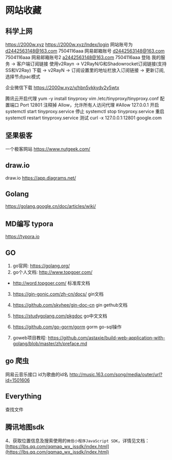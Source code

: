 # 网站收藏
 ##  科学上网
   https://2000w.xyz
   https://2000w.xyz/Index/login
   网站账号为 d2442563148@163.com  7504116aaa 
   网易邮箱账号 d2442563148@163.com  7504116aaa
   网易邮箱账号2 a2442563148@163.com  7504116aaa
   登陆 我的服务 → 客户端订阅链接 使用v2Rayn → V2RayN/G和Shadowrocket订阅链接(支持SS和V2Ray)
   下载 → v2RayN → 订阅设置里的地址栏放入订阅链接 → 更新订阅,选择节点pac模式



   企业微信下载
   https://2000w.xyz/v/hbn5vkkydv2y5wtx


   腾讯云开启代理
   yum -y install tinyproxy
   vim /etc/tinyproxy/tinyproxy.conf
   配置端口 Port 12801
   注释掉 Allow，允许所有人访问代理 #Allow 127.0.0.1
   开启 systemctl start tinyproxy.service
   停止 systemctl stop tinyproxy.service
   重启 systemctl restart tinyproxy.service
   测试 curl -x 127.0.0.1:12801 google.com

## 坚果极客   
   一个极客网站
   https://www.nutgeek.com/
   
## draw.io   
   draw.io
   https://app.diagrams.net/
   
## Golang   
   https://golang.google.cn/doc/articles/wiki/
   

## MD编写 typora
https://typora.io

 ##  GO
 1. go官网: https://golang.org/
 2. go个人文档: http://www.topgoer.com/
  - http://word.topgoer.com/ 标准库文档
 3. https://gin-gonic.com/zh-cn/docs/ gin文档
 4. https://github.com/skyhee/gin-doc-cn gin gethub文档
 5. https://studygolang.com/pkgdoc go中文文档
 5. https://github.com/go-gorm/gorm  gorm go-sql操作
  
 6. goweb项目教程: https://github.com/astaxie/build-web-application-with-golang/blob/master/zh/preface.md

## go 爬虫
网易云音乐接口 id为歌曲的id名
http://music.163.com/song/media/outer/url?id=1501606



##  Everything
   查找文件

## 腾讯地图sdk
 4、获取位置信息及搜索使用的`微信小程序JavaScript SDK`，详情见文档：[https://lbs.qq.com/qqmap_wx_jssdk/index.html](https://lbs.qq.com/qqmap_wx_jssdk/index.html)





    



